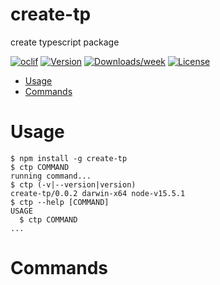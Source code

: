 create-tp
=========

create typescript package

[![oclif](https://img.shields.io/badge/cli-oclif-brightgreen.svg)](https://oclif.io)
[![Version](https://img.shields.io/npm/v/create-tp.svg)](https://npmjs.org/package/create-tp)
[![Downloads/week](https://img.shields.io/npm/dw/create-tp.svg)](https://npmjs.org/package/create-tp)
[![License](https://img.shields.io/npm/l/create-tp.svg)](https://github.com/hota1024/create-tp/blob/master/package.json)

<!-- toc -->
* [Usage](#usage)
* [Commands](#commands)
<!-- tocstop -->
# Usage
<!-- usage -->
```sh-session
$ npm install -g create-tp
$ ctp COMMAND
running command...
$ ctp (-v|--version|version)
create-tp/0.0.2 darwin-x64 node-v15.5.1
$ ctp --help [COMMAND]
USAGE
  $ ctp COMMAND
...
```
<!-- usagestop -->
# Commands
<!-- commands -->

<!-- commandsstop -->
